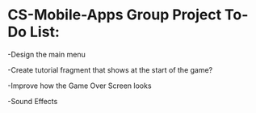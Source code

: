 # CS-Mobile-Apps Group Project To-Do List:
-Design the main menu

-Create tutorial fragment that shows at the start of the game?

-Improve how the Game Over Screen looks

-Sound Effects
